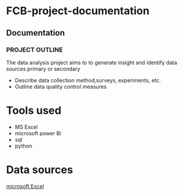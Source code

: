 # FCB-project-documentation
## Documentation
### PROJECT OUTLINE 
 The data analysis project aims to to generate insight and identify data sources primary or secondary
- Describe data collection method,surveys, experiments, etc.
- Outline data quality control measures
 # Tools used
 
*  MS Excel
*  microsoft power Bi
 * sql
 * python
  
# Data sources
[microsoft Excel](https://www.udemy.com/?utm_source=bing&utm_medium=udemyads&utm_campaign=BG-Generic_la.EN_cc.ROW&utm_content=deal4584&utm_term=_._ag_1208363692111393_._ad__._kw_simplilearn_._de_c_._dm__._pl__._ti_kwd-75523065150208_._li_152628_._pd__._&matchtype=e&msclkid=12e4f2164bfb1ae2aa3c9443f321f9e2)
